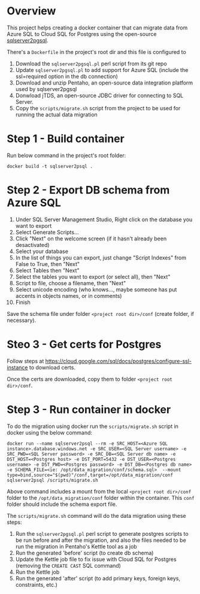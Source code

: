 # Overview

This project helps creating a docker container that can migrate data from Azure SQL to Cloud SQL for Postgres using the open-source [sqlserver2pgsql](https://github.com/dalibo/sqlserver2pgsql).

There's a `Dockerfile` in the project's root dir and this file is configured to  
1. Download the `sqlserver2pgsql.pl` perl script from its git repo
2. Update `sqlserver2pgsql.pl` to add support for Azure SQL (include the ssl=required option in the db connection)
3. Download and unzip Pentaho, an open-source data integration platform used by sqlserver2pgsql
4. Donwload jTDS, an open-source JDBC driver for connecting to SQL Server. 
5. Copy the `scripts/migrate.sh` script from the project to be used for running the actual data migration


# Step 1 - Build container
Run below command in the project's root folder:

```
docker build -t sqlserver2psql .
```

# Step 2 - Export DB schema from Azure SQL
1. Under SQL Server Management Studio, Right click on the database you want to export
2. Select Generate Scripts...
3. Click "Next" on the welcome screen (if it hasn't already been desactivated)
4. Select your database
5. In the list of things you can export, just change "Script Indexes" from False to True, then "Next"
6. Select Tables then "Next"
7. Select the tables you want to export (or select all), then "Next"
8. Script to file, choose a filename, then "Next"
9. Select unicode encoding (who knows…, maybe someone has put accents in objects names, or in comments)
10. Finish

Save the schema file under folder `<project root dir>/conf` (create folder, if necessary).

# Steo 3 - Get certs for Postgres

Follow steps at https://cloud.google.com/sql/docs/postgres/configure-ssl-instance to download certs.

Once the certs are downloaded, copy them to folder `<project root dir>/conf`.


# Step 3 - Run container in docker
To do the migration using docker run the `scripts/migrate.sh` script in docker using the below command:

```
docker run --name sqlserver2psql --rm -e SRC_HOST=<Azure SQL instance>.database.windows.net -e SRC_USER=<SQL Server username> -e SRC_PWD=<SQL Server password> -e SRC_DB=<SQL Server db name> -e DST_HOST=<Postgres host> -e DST_PORT=5432 -e DST_USER=<Postgres username> -e DST_PWD=<Postgres password> -e DST_DB=<Postgres db name> -e SCHEMA_FILE=<ie: /opt/data_migration/conf/schema.sql>  --mount type=bind,source="$(pwd)"/conf,target=/opt/data_migration/conf sqlserver2psql /scripts/migrate.sh
```

Above command includes a mount from the local `<project root dir>/conf` folder to the `/opt/data_migration/conf` folder within the container. This `conf` folder should include the schema export file.

The `scripts/migrate.sh` command will do the data migration using these steps:
1. Run the `sqlserver2pgsql.pl` perl script to generate postgres scripts to be run before and after the migration, and also the files needed to be run the migration in Pentaho's Kettle tool as a job
2. Run the generated 'before' script (to create db schema)
3. Update the Kettle job file to fix issue with Cloud SQL for Postgres (removing the `CREATE CAST` SQL command)
4. Run the Kettle job
5. Run the generated 'after' script (to add primary keys, foreign keys, constraints, etc.)
